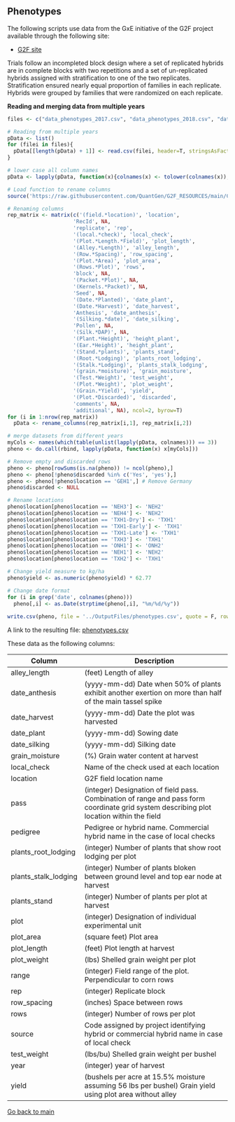 ## Phenotypes

The following scripts use data from the GxE initiative of the G2F project available through the following site:

 - [G2F site](https://www.genomes2fields.org/resources/)

Trials follow an incompleted block design where a set of replicated hybrids are in complete blocks with two repetitions and a set of un-replicated hybrids assigned with stratification to one of the two replicates. Stratification ensured nearly equal proportion of families in each replicate. Hybrids were grouped by families that were randomized on each replicate.

**Reading and merging data from multiple years**

```r
files <- c("data_phenotypes_2017.csv", "data_phenotypes_2018.csv", "data_phenotypes_2019.csv")

# Reading from multiple years
pData <- list()
for (filei in files){
  pData[[length(pData) + 1]] <- read.csv(filei, header=T, stringsAsFactors=F, na.strings=c(''))
}

# lower case all column names
pData <- lapply(pData, function(x){colnames(x) <- tolower(colnames(x));x})

# Load function to rename columns
source('https://raw.githubusercontent.com/QuantGen/G2F_RESOURCES/main/Code/Functions.R')

# Renaming columns
rep_matrix <- matrix(c('(field.*location)', 'location',
                     'RecId', NA,
                     'replicate', 'rep',
                     '(local.*check)', 'local_check',
                     '(Plot.*Length.*Field)', 'plot_length',
                     '(Alley.*Length)', 'alley_length',
                     '(Row.*Spacing)', 'row_spacing',
                     '(Plot.*Area)', 'plot_area',
                     '(Rows.*Plot)', 'rows',
                     'block', NA,
                     '(Packet.*Plot)', NA,
                     '(Kernels.*Packet)', NA,
                     'Seed', NA,
                     '(Date.*Planted)', 'date_plant',
                     '(Date.*Harvest)', 'date_harvest',
                     'Anthesis', 'date_anthesis',
                     '(Silking.*date)', 'date_silking',
                     'Pollen', NA,
                     '(Silk.*DAP)', NA,
                     '(Plant.*Height)', 'height_plant',
                     '(Ear.*Height)', 'height_plant',
                     '(Stand.*plants)', 'plants_stand',
                     '(Root.*Lodging)', 'plants_root_lodging',
                     '(Stalk.*Lodging)', 'plants_stalk_lodging',
                     '(grain.*moisture)', 'grain_moisture',
                     '(Test.*Weight)', 'test_weight',
                     '(Plot.*Weight)', 'plot_weight',
                     '(Grain.*Yield)', 'yield',
                     '(Plot.*Discarded)', 'discarded',
                     'comments', NA,
                     'additional', NA), ncol=2, byrow=T)
for (i in 1:nrow(rep_matrix))
  pData <- rename_columns(rep_matrix[i,1], rep_matrix[i,2])

# merge datasets from different years
myCols <- names(which(table(unlist(lapply(pData, colnames))) == 3))
pheno <- do.call(rbind, lapply(pData, function(x) x[myCols]))

# Remove empty and discarded rows
pheno <- pheno[rowSums(is.na(pheno)) != ncol(pheno),]
pheno <- pheno[!pheno$discarded %in% c('Yes', 'yes'),]
pheno <- pheno[!pheno$location == 'GEH1',] # Remove Germany
pheno$discarded <- NULL

# Rename locations
pheno$location[pheno$location == 'NEH3'] <- 'NEH2'
pheno$location[pheno$location == 'NEH4'] <- 'NEH2'
pheno$location[pheno$location == 'TXH1-Dry'] <- 'TXH1'
pheno$location[pheno$location == 'TXH1-Early'] <- 'TXH1'
pheno$location[pheno$location == 'TXH1-Late'] <- 'TXH1'
pheno$location[pheno$location == 'TXH3'] <- 'TXH1'
pheno$location[pheno$location == 'ONH1'] <- 'ONH2'
pheno$location[pheno$location == 'NEH1'] <- 'NEH2'
pheno$location[pheno$location == 'TXH2'] <- 'TXH1'

# Change yield measure to kg/ha
pheno$yield <- as.numeric(pheno$yield) * 62.77

# Change date format
for (i in grep('date', colnames(pheno)))
  pheno[,i] <- as.Date(strptime(pheno[,i], "%m/%d/%y"))
 
write.csv(pheno, file = '../OutputFiles/phenotypes.csv', quote = F, row.names = F)
```
A link to the resulting file: [phenotypes.csv](https://github.com/QuantGen/G2F_RESOURCES/blob/main/Data/OutputFiles/phenotypes.csv)

These data as the following columns:

|Column|Description|
|------|-----------|
|alley_length| (feet) Length of alley|
|date_anthesis| (yyyy-mm-dd) Date when 50% of plants exhibit another exertion on more than half of the main tassel spike |
|date_harvest| (yyyy-mm-dd) Date the plot was harvested |
|date_plant| (yyyy-mm-dd) Sowing date |
|date_silking| (yyyy-mm-dd) Silking date |
|grain_moisture| (%) Grain water content at harvest |
|local_check| Name of the check used at each location |
|location| G2F field location name |
|pass| (integer) Designation of field pass. Combination of range and pass form coordinate grid system describing plot location within the field |
|pedigree| Pedigree or hybrid name. Commercial hybrid name in the case of local checks |
|plants_root_lodging| (integer) Number of plants that show root lodging per plot |
|plants_stalk_lodging| (integer) Number of plants bloken between ground level and top ear node at harvest |
|plants_stand| (integer) Number of plants per plot at harvest |
|plot| (integer) Designation of individual experimental unit |
|plot_area| (square feet) Plot area |
|plot_length| (feet) Plot length at harvest |
|plot_weight| (lbs) Shelled grain weight per plot |
|range| (integer) Field range of the plot. Perpendicular to corn rows |
|rep| (integer) Replicate block |
|row_spacing| (inches) Space between rows |
|rows| (integer) Number of rows per plot |
|source| Code assigned by project identifying hybrid or commercial hybrid name in case of local check |
|test_weight| (lbs/bu) Shelled grain weight per bushel |
|year| (integer) year of harvest |
|yield| (bushels per acre at 15.5% moisture assuming 56 lbs per bushel) Grain yield using plot area without alley |


[Go back to main](https://github.com/QuantGen/G2F_RESOURCES)
